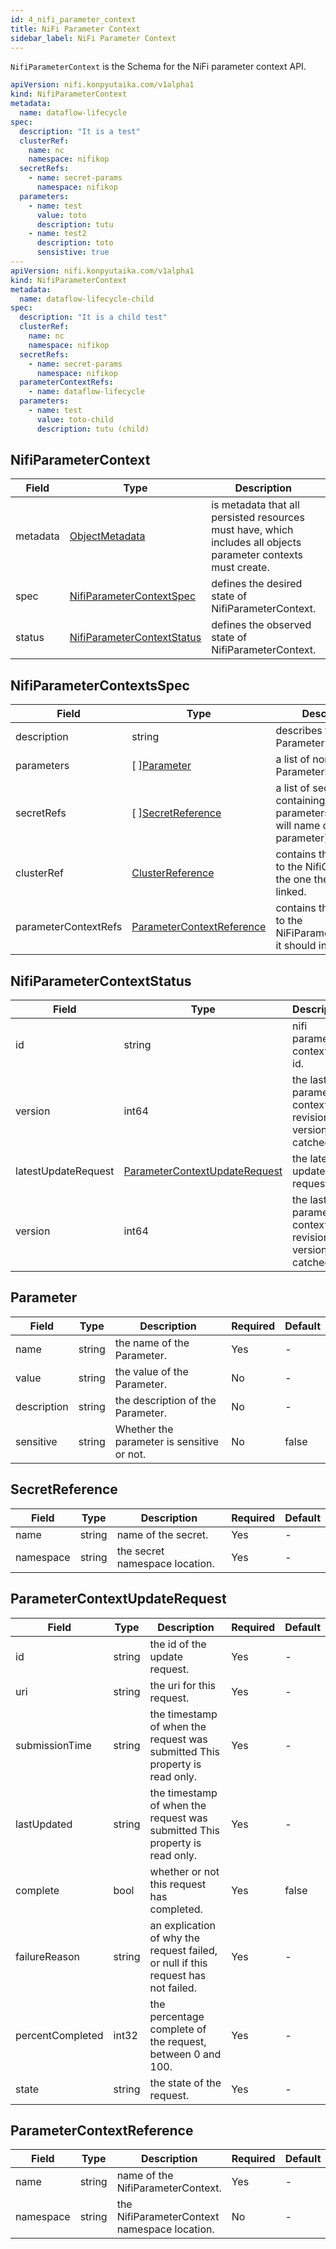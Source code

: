 ```yaml
---
id: 4_nifi_parameter_context
title: NiFi Parameter Context
sidebar_label: NiFi Parameter Context
---
```


`NifiParameterContext` is the Schema for the NiFi parameter context API.

```yaml
apiVersion: nifi.konpyutaika.com/v1alpha1
kind: NifiParameterContext
metadata:
  name: dataflow-lifecycle
spec:
  description: "It is a test"
  clusterRef:
    name: nc
    namespace: nifikop
  secretRefs:
    - name: secret-params
      namespace: nifikop
  parameters:
    - name: test
      value: toto
      description: tutu
    - name: test2
      description: toto
      sensistive: true
---
apiVersion: nifi.konpyutaika.com/v1alpha1
kind: NifiParameterContext
metadata:
  name: dataflow-lifecycle-child
spec:
  description: "It is a child test"
  clusterRef:
    name: nc
    namespace: nifikop
  secretRefs:
    - name: secret-params
      namespace: nifikop
  parameterContextRefs:
    - name: dataflow-lifecycle
  parameters:
    - name: test
      value: toto-child
      description: tutu (child)
```

## NifiParameterContext

|Field|Type|Description|Required|Default|
|-----|----|-----------|--------|--------|
|metadata|[ObjectMetadata](https://godoc.org/k8s.io/apimachinery/pkg/apis/meta/v1#ObjectMeta)|is metadata that all persisted resources must have, which includes all objects parameter contexts must create.|No|nil|
|spec|[NifiParameterContextSpec](#NifiParameterContextspec)|defines the desired state of NifiParameterContext.|No|nil|
|status|[NifiParameterContextStatus](#NifiParameterContextstatus)|defines the observed state of NifiParameterContext.|No|nil|

## NifiParameterContextsSpec

|Field|Type|Description|Required|Default|
|-----|----|-----------|--------|--------|
|description|string| describes the Parameter Context. |No| - |
|parameters|\[ \][Parameter](#parameter)| a list of non-sensitive Parameters. |Yes| - |
|secretRefs|\[ \][SecretReference](#secretreference)| a list of secret containing sensitive parameters (the key will name of the parameter) |No| - |
|clusterRef|[ClusterReference](./2_nifi_user.md#clusterreference)| contains the reference to the NifiCluster with the one the user is linked. |Yes| - |
|parameterContextRefs|[ParameterContextReference](#parametercontextreference)| contains the reference to the NiFiParameterContexts it should inherit from. |No| - |

## NifiParameterContextStatus

|Field|Type|Description|Required|Default|
|-----|----|-----------|--------|--------|
|id|string| nifi parameter context's id. |Yes| - |
|version|int64| the last nifi parameter context revision version catched. |Yes| - |
|latestUpdateRequest|[ParameterContextUpdateRequest](#parametercontextupdaterequest)|the latest update request. |Yes| - |
|version|int64| the last nifi parameter context revision version catched. |Yes| - |

## Parameter

|Field|Type|Description|Required|Default|
|-----|----|-----------|--------|--------|
|name|string| the name of the Parameter. |Yes| - |
|value|string| the value of the Parameter. |No| - |
|description|string| the description of the Parameter. |No| - |
|sensitive|string| Whether the parameter is sensitive or not. |No| false |

## SecretReference

|Field|Type|Description|Required|Default|
|-----|----|-----------|--------|--------|
|name|string| name of the secret. |Yes| - |
|namespace|string| the secret namespace location. |Yes| - |


## ParameterContextUpdateRequest

|Field|Type|Description|Required|Default|
|-----|----|-----------|--------|--------|
|id|string| the id of the update request. |Yes| - |
|uri|string| the uri for this request. |Yes| - |
|submissionTime|string|  the timestamp of when the request was submitted This property is read only. |Yes| - |
|lastUpdated|string| the timestamp of when the request was submitted This property is read only. |Yes| - |
|complete|bool| whether or not this request has completed. |Yes| false |
|failureReason|string| an explication of why the request failed, or null if this request has not failed. |Yes| - |
|percentCompleted|int32| the percentage complete of the request, between 0 and 100. |Yes| - |
|state|string| the state of the request. |Yes| - |

## ParameterContextReference

|Field|Type|Description|Required|Default|
|-----|----|-----------|--------|--------|
|name|string| name of the NifiParameterContext. |Yes| - |
|namespace|string| the NifiParameterContext namespace location. |No| - |
